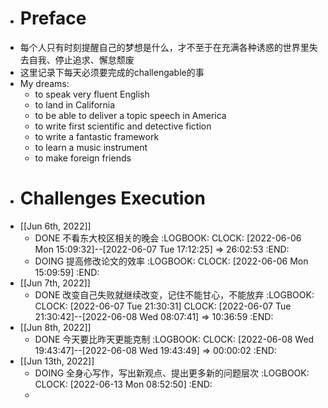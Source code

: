 - # Preface
- 每个人只有时刻提醒自己的梦想是什么，才不至于在充满各种诱惑的世界里失去自我、停止追求、懈怠颓废
- 这里记录下每天必须要完成的challengable的事
- My dreams:
	- to speak very fluent English
	- to land in California
	- to be able to deliver a topic speech in America
	- to write first scientific and detective fiction
	- to write a fantastic framework
	- to learn a music instrument
	- to make foreign friends
- # Challenges Execution
- [[Jun 6th, 2022]]
	- DONE 不看东大校区相关的晚会 
	  :LOGBOOK:
	  CLOCK: [2022-06-06 Mon 15:09:32]--[2022-06-07 Tue 17:12:25] =>  26:02:53
	  :END:
	- DOING 提高修改论文的效率
	  :LOGBOOK:
	  CLOCK: [2022-06-06 Mon 15:09:59]
	  :END:
- [[Jun 7th, 2022]]
	- DONE 改变自己失败就继续改变，记住不能甘心，不能放弃
	  :LOGBOOK:
	  CLOCK: [2022-06-07 Tue 21:30:31]
	  CLOCK: [2022-06-07 Tue 21:30:42]--[2022-06-08 Wed 08:07:41] =>  10:36:59
	  :END:
- [[Jun 8th, 2022]]
	- DONE 今天要比昨天更能克制
	  :LOGBOOK:
	  CLOCK: [2022-06-08 Wed 19:43:47]--[2022-06-08 Wed 19:43:49] =>  00:00:02
	  :END:
- [[Jun 13th, 2022]]
	- DOING 全身心写作，写出新观点、提出更多新的问题层次
	  :LOGBOOK:
	  CLOCK: [2022-06-13 Mon 08:52:50]
	  :END:
	-
